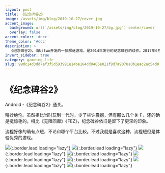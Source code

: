 ```yaml
---
layout: post
title: 《纪念碑谷2》
image: /assets/img/blog/2019-10-27/cover.jpg
accent_image: 
  background: url('/assets/img/blog/2019-10-27/bg.jpg') center/cover
  overlay: false
accent_color: '#ccc'
theme_color: '#ccc'
description: >
  《纪念碑谷2》，由Ustwo开发的一款解谜游戏，是2014年发行的纪念碑谷的续作。2017年6月5日在iOS平台发布。在2017年11月6日上架Google Play。
invert_sidebar: true
category: gameing-life
slug: 99dc14d3dd7af3f5d593991e14be164dd0485e021f9d7a9078a0b1eac2ac54d0
---
```


# 《纪念碑谷2》

Android -《纪念碑谷2》通关。

精妙绝伦。虽然相比当时玩到一代时，少了些许震撼，但有那么几个关卡，还的确是挺惊艳的。相比《无限回廊》《FEZ》，纪念碑谷依旧是留下了更深的印象。

流程好像的确有点短，不论和哪个平台比较。不过我就是喜欢这种，流程短但是体验优秀的游戏。 

![](/assets/img/blog/2019-10-27/1.jpg){:.border.lead loading="lazy"}
![](/assets/img/blog/2019-10-27/2.jpg){:.border.lead loading="lazy"}
![](/assets/img/blog/2019-10-27/3.jpg){:.border.lead loading="lazy"}
![](/assets/img/blog/2019-10-27/4.jpg){:.border.lead loading="lazy"}
![](/assets/img/blog/2019-10-27/5.jpg){:.border.lead loading="lazy"}
![](/assets/img/blog/2019-10-27/6.jpg){:.border.lead loading="lazy"}
![](/assets/img/blog/2019-10-27/7.jpg){:.border.lead loading="lazy"}
![](/assets/img/blog/2019-10-27/8.jpg){:.border.lead loading="lazy"}

